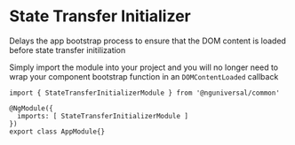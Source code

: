 # State Transfer Initializer

Delays the app bootstrap process to ensure that the DOM content is loaded before state transfer initilization

Simply import the module into your project and you will no longer need to wrap your component bootstrap function in an `DOMContentLoaded` callback

```
import { StateTransferInitializerModule } from '@nguniversal/common'

@NgModule({
  imports: [ StateTransferInitializerModule ]
})
export class AppModule{}
```
